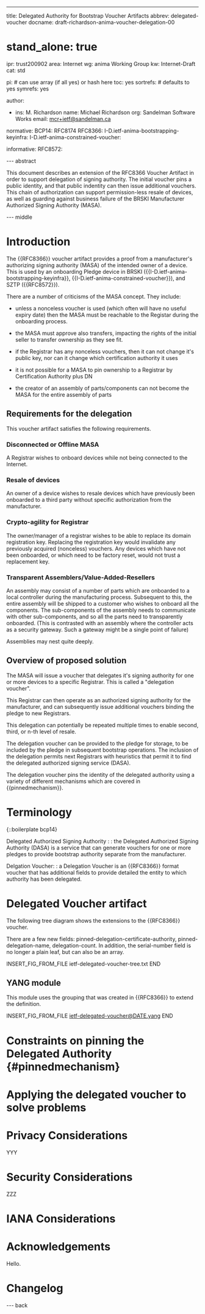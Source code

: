 ---
title: Delegated Authority for Bootstrap Voucher Artifacts
abbrev: delegated-voucher
docname: draft-richardson-anima-voucher-delegation-00

# stand_alone: true

ipr: trust200902
area: Internet
wg: anima Working Group
kw: Internet-Draft
cat: std

pi:    # can use array (if all yes) or hash here
  toc: yes
  sortrefs:   # defaults to yes
  symrefs: yes

author:

- ins: M. Richardson
  name: Michael Richardson
  org: Sandelman Software Works
  email: mcr+ietf@sandelman.ca

normative:
  BCP14: RFC8174
  RFC8366:
  I-D.ietf-anima-bootstrapping-keyinfra:
  I-D.ietf-anima-constrained-voucher:

informative:
  RFC8572:

--- abstract

This document describes an extension of the RFC8366 Voucher Artifact
in order to support delegation of signing authority.  The initial voucher
pins a public identity, and that public indentity can then issue additional
vouchers.  This chain of authorization can support permission-less resale
of devices, as well as guarding against business failure of the
BRSKI Manufacturer Authorized Signing Authority (MASA).

--- middle

# Introduction

The {{RFC8366}} voucher artifact provides a proof from a manufacturer's
authorizing signing authority (MASA) of the intended owner of a device.  This is
used by an onboarding Pledge device in BRSKI ({{I-D.ietf-anima-bootstrapping-keyinfra}},
{{I-D.ietf-anima-constrained-voucher}}), and SZTP ({{RFC8572}}).

There are a number of criticisms of the MASA concept.  They include:

* unless a nonceless voucher is used (which often will have no useful expiry
  date) then the MASA must be reachable to the Registar during the onboarding
  process.

* the MASA must approve also transfers, impacting the rights of the initial seller to transfer ownership as they see fit.

* if the Registrar has any nonceless vouchers, then it can not change it's public key, nor can it change which certification authority it uses

* it is not possible for a MASA to pin ownership to a Registrar by Certification Authority plus DN

* the creator of an assembly of parts/components can not become the MASA for the entire assembly of parts

## Requirements for the delegation

This voucher artifact satisfies the following requirements.

### Disconnected or Offline MASA

A Registrar wishes to onboard devices while not being connected to the
Internet.

### Resale of devices

An owner of a device wishes to resale devices which have previously been
onboarded to a third party without specific authorization from the
manufacturer.

### Crypto-agility for Registrar

The owner/manager of a registrar wishes to be able to replace its domain
registration key.
Replacing the registration key would invalidate any previously acquired
(nonceless) vouchers.
Any devices which have not been onboarded, or which need to be factory reset,
would not trust a replacement key.

### Transparent Assemblers/Value-Added-Resellers

An assembly may consist of a number of parts which are onboarded to a local
controller during the manufacturing process.
Subsequent to this, the entire assembly will be shipped to a customer who
wishes to onboard all the components.
The sub-components of the assembly needs to communicate with other
sub-components, and so all the parts need to transparently onboarded.
(This is contrasted with an assembly where the controller acts as a security
gateway. Such a gateway might be a single point of failure)

Assemblies may nest quite deeply.

## Overview of proposed solution

The MASA will issue a voucher that delegates it's signing authority for one
or more devices to a specific Registrar.
This is called a "delegation voucher".

This Registrar can then operate as an authorized signing authority for the
manufacturer, and can subsequently issue additional vouchers binding the
pledge to new Registrars.

This delegation can potentially be repeated multiple times to enable second,
third, or n-th level of resale.

The delegation voucher can be provided to the pledge for storage, to be
included by the pledge in subsequent bootstrap operations.
The inclusion of the delegation permits next Registrars with heuristics that
permit it to find the delegated authorized signing service (DASA).

The delegation voucher pins the identity of the delegated authority using a
variety of different mechanisms which are covered in {{pinnedmechanism}}.

# Terminology

{::boilerplate bcp14}

Delegated Authorized Signing Authority :
: the Delegated Authorized Signing Authority (DASA) is a service that can
generate vouchers for one or more pledges to provide bootstrap authority
separate from the manufacturer.

Delgation Voucher:
: a Delegation Voucher is an {{RFC8366}} format voucher that has additional
fields to provide detailed the entity to which authority has been delegated.

# Delegated Voucher artifact

The following tree diagram shows the extensions to the {{RFC8366}} voucher.

There are a few new fields: pinned-delegation-certificate-authority,
pinned-delegation-name, delegation-count.  In addition, the serial-number
field is no longer a plain leaf, but can also be an array.

INSERT_FIG_FROM_FILE ietf-delegated-voucher-tree.txt END

## YANG module

This module uses the grouping that was created in {{RFC8366}} to extend the
definition.

INSERT_FIG_FROM_FILE ietf-delegated-voucher@DATE.yang END


# Constraints on pinning the Delegated Authority {#pinnedmechanism}

# Applying the delegated voucher to solve problems

# Privacy Considerations

YYY

# Security Considerations

ZZZ

# IANA Considerations

# Acknowledgements

Hello.

# Changelog


--- back

